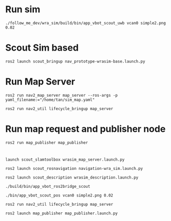 # Run sim
`./follow_me_dev/wra_sim/build/bin/app_vbot_scout_uwb vcan0 simple2.png 0.02`

# Scout Sim based 
`ros2 launch scout_bringup nav_prototype-wrasim-base.launch.py `
# Run Map Server 
`ros2 run nav2_map_server map_server --ros-args -p yaml_filename:="/home/tan/sim_map.yaml"`

`ros2 run nav2_util lifecycle_bringup map_server`

# Run map request and publisher node
`ros2 run map_publisher map_publisher`
#


`launch scout_slamtoolbox wrasim_map_server.launch.py`


`ros2 launch scout_rosnavigation navigation-wra_sim.launch.py`


`ros2 launch scout_description wrasim_description.launch.py `


`./build/bin/app_vbot_ros2bridge_scout`

`./bin/app_vbot_scout_pos vcan0 simple2.png 0.02`


`ros2 run nav2_util lifecycle_bringup map_server`

`ros2 launch map_publisher map_publisher.launch.py`